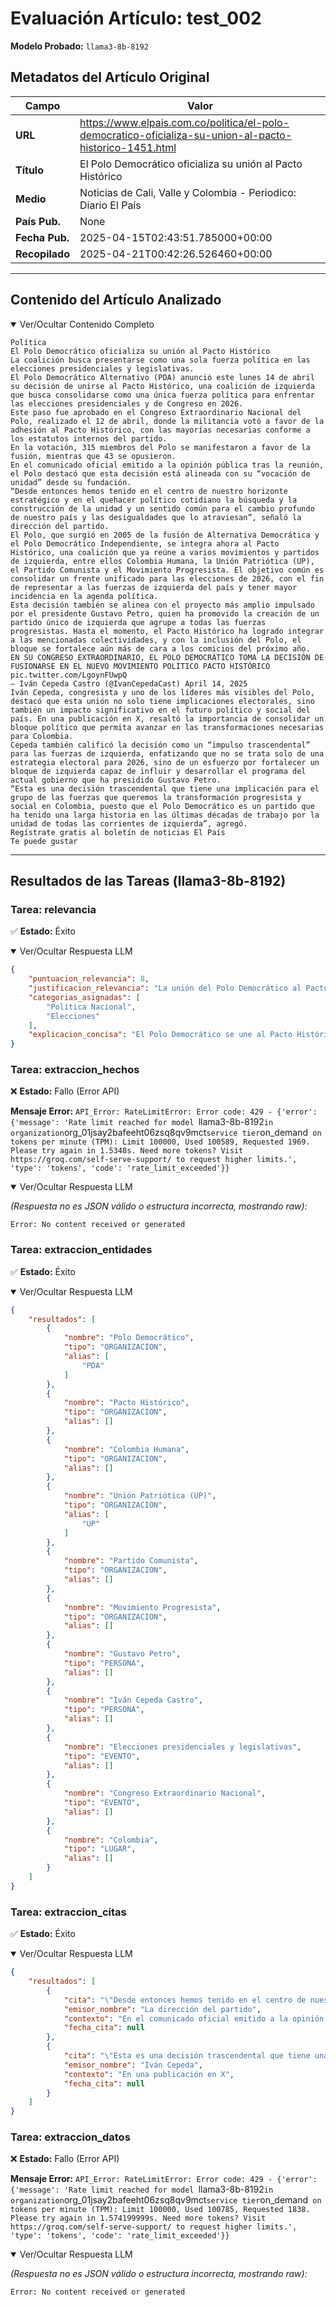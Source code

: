# Evaluación Artículo: test_002
**Modelo Probado:** `llama3-8b-8192`

## Metadatos del Artículo Original

| Campo          | Valor                                      |
|----------------|--------------------------------------------|
| **URL**        | https://www.elpais.com.co/politica/el-polo-democratico-oficializa-su-union-al-pacto-historico-1451.html           |
| **Título**     | El Polo Democrático oficializa su unión al Pacto Histórico       |
| **Medio**      | Noticias de Cali, Valle y Colombia - Periodico: Diario El País         |
| **País Pub.**  | None |
| **Fecha Pub.** | 2025-04-15T02:43:51.785000+00:00 |
| **Recopilado** | 2025-04-21T00:42:26.526460+00:00 |

---

## Contenido del Artículo Analizado

<details open>
<summary>Ver/Ocultar Contenido Completo</summary>

```text
Política
El Polo Democrático oficializa su unión al Pacto Histórico
La coalición busca presentarse como una sola fuerza política en las elecciones presidenciales y legislativas.
El Polo Democrático Alternativo (PDA) anunció este lunes 14 de abril su decisión de unirse al Pacto Histórico, una coalición de izquierda que busca consolidarse como una única fuerza política para enfrentar las elecciones presidenciales y de Congreso en 2026.
Este paso fue aprobado en el Congreso Extraordinario Nacional del Polo, realizado el 12 de abril, donde la militancia votó a favor de la adhesión al Pacto Histórico, con las mayorías necesarias conforme a los estatutos internos del partido.
En la votación, 315 miembros del Polo se manifestaron a favor de la fusión, mientras que 43 se opusieron.
En el comunicado oficial emitido a la opinión pública tras la reunión, el Polo destacó que esta decisión está alineada con su “vocación de unidad” desde su fundación.
“Desde entonces hemos tenido en el centro de nuestro horizonte estratégico y en el quehacer político cotidiano la búsqueda y la construcción de la unidad y un sentido común para el cambio profundo de nuestro país y las desigualdades que lo atraviesan”, señaló la dirección del partido.
El Polo, que surgió en 2005 de la fusión de Alternativa Democrática y el Polo Democrático Independiente, se integra ahora al Pacto Histórico, una coalición que ya reúne a varios movimientos y partidos de izquierda, entre ellos Colombia Humana, la Unión Patriótica (UP), el Partido Comunista y el Movimiento Progresista. El objetivo común es consolidar un frente unificado para las elecciones de 2026, con el fin de representar a las fuerzas de izquierda del país y tener mayor incidencia en la agenda política.
Esta decisión también se alinea con el proyecto más amplio impulsado por el presidente Gustavo Petro, quien ha promovido la creación de un partido único de izquierda que agrupe a todas las fuerzas progresistas. Hasta el momento, el Pacto Histórico ha logrado integrar a las mencionadas colectividades, y con la inclusión del Polo, el bloque se fortalece aún más de cara a los comicios del próximo año.
EN SU CONGRESO EXTRAORDINARIO, EL POLO DEMOCRÁTICO TOMA LA DECISIÓN DE FUSIONARSE EN EL NUEVO MOVIMIENTO POLÍTICO PACTO HISTÓRICO pic.twitter.com/LgoynFUwpQ
— Iván Cepeda Castro (@IvanCepedaCast) April 14, 2025
Iván Cepeda, congresista y uno de los líderes más visibles del Polo, destacó que esta unión no solo tiene implicaciones electorales, sino también un impacto significativo en el futuro político y social del país. En una publicación en X, resaltó la importancia de consolidar un bloque político que permita avanzar en las transformaciones necesarias para Colombia.
Cepeda también calificó la decisión como un “impulso trascendental” para las fuerzas de izquierda, enfatizando que no se trata solo de una estrategia electoral para 2026, sino de un esfuerzo por fortalecer un bloque de izquierda capaz de influir y desarrollar el programa del actual gobierno que ha presidido Gustavo Petro.
“Esta es una decisión trascendental que tiene una implicación para el grupo de las fuerzas que queremos la transformación progresista y social en Colombia, puesto que el Polo Democrático es un partido que ha tenido una larga historia en las últimas décadas de trabajo por la unidad de todas las corrientes de izquierda”, agregó.
Regístrate gratis al boletín de noticias El País
Te puede gustar
```
</details>

---

## Resultados de las Tareas (llama3-8b-8192)

### Tarea: relevancia

✅ **Estado:** Éxito


<details open>
<summary>Ver/Ocultar Respuesta LLM</summary>

```json
{
    "puntuacion_relevancia": 8,
    "justificacion_relevancia": "La unión del Polo Democrático al Pacto Histórico puede influir en la política colombiana y las elecciones de 2026.",
    "categorias_asignadas": [
        "Política Nacional",
        "Elecciones"
    ],
    "explicacion_concisa": "El Polo Democrático se une al Pacto Histórico, una coalición de izquierda, para presentarse como una sola fuerza política en las elecciones presidenciales y legislativas de 2026 en Colombia."
}
```
</details>


### Tarea: extraccion_hechos

❌ **Estado:** Fallo (Error API)

   **Mensaje Error:** `API_Error: RateLimitError: Error code: 429 - {'error': {'message': 'Rate limit reached for model `llama3-8b-8192` in organization `org_01jsay2bafeeht06zsq8qv9mct` service tier `on_demand` on tokens per minute (TPM): Limit 100000, Used 100589, Requested 1969. Please try again in 1.5348s. Need more tokens? Visit https://groq.com/self-serve-support/ to request higher limits.', 'type': 'tokens', 'code': 'rate_limit_exceeded'}}`


<details open>
<summary>Ver/Ocultar Respuesta LLM</summary>

_(Respuesta no es JSON válido o estructura incorrecta, mostrando raw):_
```
Error: No content received or generated
```
</details>


### Tarea: extraccion_entidades

✅ **Estado:** Éxito


<details open>
<summary>Ver/Ocultar Respuesta LLM</summary>

```json
{
    "resultados": [
        {
            "nombre": "Polo Democrático",
            "tipo": "ORGANIZACION",
            "alias": [
                "PDA"
            ]
        },
        {
            "nombre": "Pacto Histórico",
            "tipo": "ORGANIZACION",
            "alias": []
        },
        {
            "nombre": "Colombia Humana",
            "tipo": "ORGANIZACION",
            "alias": []
        },
        {
            "nombre": "Unión Patriótica (UP)",
            "tipo": "ORGANIZACION",
            "alias": [
                "UP"
            ]
        },
        {
            "nombre": "Partido Comunista",
            "tipo": "ORGANIZACION",
            "alias": []
        },
        {
            "nombre": "Movimiento Progresista",
            "tipo": "ORGANIZACION",
            "alias": []
        },
        {
            "nombre": "Gustavo Petro",
            "tipo": "PERSONA",
            "alias": []
        },
        {
            "nombre": "Iván Cepeda Castro",
            "tipo": "PERSONA",
            "alias": []
        },
        {
            "nombre": "Elecciones presidenciales y legislativas",
            "tipo": "EVENTO",
            "alias": []
        },
        {
            "nombre": "Congreso Extraordinario Nacional",
            "tipo": "EVENTO",
            "alias": []
        },
        {
            "nombre": "Colombia",
            "tipo": "LUGAR",
            "alias": []
        }
    ]
}
```
</details>


### Tarea: extraccion_citas

✅ **Estado:** Éxito


<details open>
<summary>Ver/Ocultar Respuesta LLM</summary>

```json
{
    "resultados": [
        {
            "cita": "\"Desde entonces hemos tenido en el centro de nuestro horizonte estratégico y en el quehacer político cotidiano la búsqueda y la construcción de la unidad y un sentido común para el cambio profundo de nuestro país y las desigualdades que lo atraviesan\"",
            "emisor_nombre": "La dirección del partido",
            "contexto": "En el comunicado oficial emitido a la opinión pública tras la reunión",
            "fecha_cita": null
        },
        {
            "cita": "\"Esta es una decisión trascendental que tiene una implicación para el grupo de las fuerzas que queremos la transformación progresista y social en Colombia, puesto que el Polo Democrático es un partido que ha tenido una larga historia en las últimas décadas de trabajo por la unidad de todas las corrientes de izquierda\"",
            "emisor_nombre": "Iván Cepeda",
            "contexto": "En una publicación en X",
            "fecha_cita": null
        }
    ]
}
```
</details>


### Tarea: extraccion_datos

❌ **Estado:** Fallo (Error API)

   **Mensaje Error:** `API_Error: RateLimitError: Error code: 429 - {'error': {'message': 'Rate limit reached for model `llama3-8b-8192` in organization `org_01jsay2bafeeht06zsq8qv9mct` service tier `on_demand` on tokens per minute (TPM): Limit 100000, Used 100785, Requested 1838. Please try again in 1.574199999s. Need more tokens? Visit https://groq.com/self-serve-support/ to request higher limits.', 'type': 'tokens', 'code': 'rate_limit_exceeded'}}`


<details open>
<summary>Ver/Ocultar Respuesta LLM</summary>

_(Respuesta no es JSON válido o estructura incorrecta, mostrando raw):_
```
Error: No content received or generated
```
</details>
